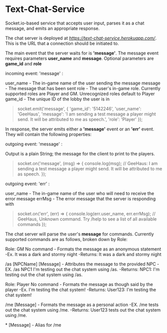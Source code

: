 # Text-Chat-Service

Socket.io-based service that accepts user input, parses it as a chat message, and emits an appropriate response.

The chat server is deployed at *https://text-chat-service.herokuapp.com/*. This is the URL that a connection should be initiated to.

The main event that the server waits for is **'message'**. 
The message event requires parameters **user_name** and **message**.
Optional parameters are **game_id** and **role**

incoming event: 'message' :

user_name - The in-game name of the user sending the message
message   - The message that has been sent
role      - The user's in-game role. Currently supported roles are Player and GM. Unrecognized roles default to Player
game_id   - The unique ID of the lobby the user is in

> socket.emit('message', {
    'game_id': '5142246',
    'user_name': 'GeeHaus',
    'message': 'I am sending a test message a player might send. It will be attributed to me as speech.',
    'role': 'Player'
    });



In response, the server emits either a **'message'** event or an **'err'** event. They will contain the following properties:

outgoing event: 'message' :

Output is a plain String; the message for the client to print to the players.

> socket.on('message', (msg) => {
    console.log(msg); // GeeHaus: I am sending a test message a player might send. It will be attributed to me as speech.
    });


outgoing event: 'err' :

user_name - The in-game name of the user who will need to receive the error message
errMsg    - The error message that the server is responding with

> socket.on('err', (err) => {
    console.log(err.user_name, err.errMsg); // GeeHaus, Unknown command. Try /help to see a list of all available commands
    });



The chat server will parse the user's **message** for commands. Currently supported commands are as follows, broken down by Role:

Role: GM
No command - Formats the message as an anonymous statement
    -Ex.      It was a dark and stormy night
    -Returns: It was a dark and stormy night

/as \[NPCName\] \[Message\] - Attributes the message to the provided NPC
    -EX.      /as NPC1 I'm testing out the chat system using /as.
    -Returns: NPC1: I'm testing out the chat system using /as.


Role: Player
No command - Formats the message as though said by the player
    -Ex.      I'm testing the chat system!
    -Returns: User123: I'm testing the chat system!

/me \[Message\] - Formats the message as a personal action
    -EX.      /me tests out the chat system using /me.
    -Returns: User123 tests out the chat system using /me.

\* \[Message\]  - Alias for /me
